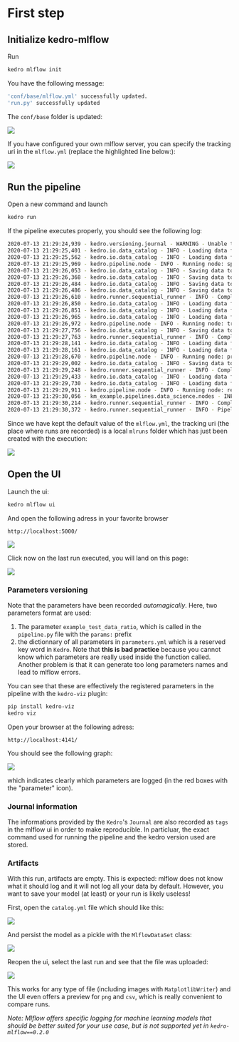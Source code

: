 # First step
## Initialize kedro-mlflow
Run
```bash
kedro mlflow init
```
You have the following message:
```bash
'conf/base/mlflow.yml' successfully updated.
'run.py' successfully updated
```

The ``conf/base`` folder is updated:

![](../imgs/initialized_project.png)

If you have configured your own mlflow server, you can specify the tracking uri in the ``mlflow.yml`` (replace the highlighted line below:):

![](../imgs/mlflow_yml.png)

## Run the pipeline

Open a new command and launch
```bash
kedro run
```

If the pipeline executes properly, you should see the following log:
```bash
2020-07-13 21:29:24,939 - kedro.versioning.journal - WARNING - Unable to git describe path/to/km-example
2020-07-13 21:29:25,401 - kedro.io.data_catalog - INFO - Loading data from `example_iris_data` (CSVDataSet)...
2020-07-13 21:29:25,562 - kedro.io.data_catalog - INFO - Loading data from `params:example_test_data_ratio` (MemoryDataSet)...
2020-07-13 21:29:25,969 - kedro.pipeline.node - INFO - Running node: split_data([example_iris_data,params:example_test_data_ratio]) -> [example_test_x,example_test_y,example_train_x,example_train_y]
2020-07-13 21:29:26,053 - kedro.io.data_catalog - INFO - Saving data to `example_train_x` (MemoryDataSet)...
2020-07-13 21:29:26,368 - kedro.io.data_catalog - INFO - Saving data to `example_train_y` (MemoryDataSet)...
2020-07-13 21:29:26,484 - kedro.io.data_catalog - INFO - Saving data to `example_test_x` (MemoryDataSet)...
2020-07-13 21:29:26,486 - kedro.io.data_catalog - INFO - Saving data to `example_test_y` (MemoryDataSet)...
2020-07-13 21:29:26,610 - kedro.runner.sequential_runner - INFO - Completed 1 out of 4 tasks
2020-07-13 21:29:26,850 - kedro.io.data_catalog - INFO - Loading data from `example_train_x` (MemoryDataSet)...
2020-07-13 21:29:26,851 - kedro.io.data_catalog - INFO - Loading data from `example_train_y` (MemoryDataSet)...
2020-07-13 21:29:26,965 - kedro.io.data_catalog - INFO - Loading data from `parameters` (MemoryDataSet)...
2020-07-13 21:29:26,972 - kedro.pipeline.node - INFO - Running node: train_model([example_train_x,example_train_y,parameters]) -> [example_model]
2020-07-13 21:29:27,756 - kedro.io.data_catalog - INFO - Saving data to `example_model` (MemoryDataSet)...
2020-07-13 21:29:27,763 - kedro.runner.sequential_runner - INFO - Completed 2 out of 4 tasks
2020-07-13 21:29:28,141 - kedro.io.data_catalog - INFO - Loading data from `example_model` (MemoryDataSet)...
2020-07-13 21:29:28,161 - kedro.io.data_catalog - INFO - Loading data from `example_test_x` (MemoryDataSet)...
2020-07-13 21:29:28,670 - kedro.pipeline.node - INFO - Running node: predict([example_model,example_test_x]) -> [example_predictions]
2020-07-13 21:29:29,002 - kedro.io.data_catalog - INFO - Saving data to `example_predictions` (MemoryDataSet)...
2020-07-13 21:29:29,248 - kedro.runner.sequential_runner - INFO - Completed 3 out of 4 tasks
2020-07-13 21:29:29,433 - kedro.io.data_catalog - INFO - Loading data from `example_predictions` (MemoryDataSet)...
2020-07-13 21:29:29,730 - kedro.io.data_catalog - INFO - Loading data from `example_test_y` (MemoryDataSet)...
2020-07-13 21:29:29,911 - kedro.pipeline.node - INFO - Running node: report_accuracy([example_predictions,example_test_y]) -> None
2020-07-13 21:29:30,056 - km_example.pipelines.data_science.nodes - INFO - Model accuracy on test set: 100.00%
2020-07-13 21:29:30,214 - kedro.runner.sequential_runner - INFO - Completed 4 out of 4 tasks
2020-07-13 21:29:30,372 - kedro.runner.sequential_runner - INFO - Pipeline execution completed successfully.
```

Since we have kept the default value of the ``mlflow.yml``, the tracking uri (the place where runs are recorded) is a local ``mlruns`` folder which has just been created with the execution:

![](../imgs/once_run_project.png)

## Open the UI

Launch the ui:
```bash
kedro mlflow ui
```

And open the following adress in your favorite browser

``http://localhost:5000/``

![](../imgs/mlflow_host_page.png)

Click now on the last run executed, you will land on this page:

![](../imgs/mlflow_run.png)

### Parameters versioning
Note that the parameters have been recorded *automagically*. Here, two parameters format are used:
1. The parameter ``example_test_data_ratio``, which is called in the ``pipeline.py`` file with the ``params:`` prefix
2. the dictionnary of all parameters in ``parameters.yml`` which is a reserved key word in ``Kedro``. Note that **this is bad practice** because you cannot know which parameters are really used inside the function called. Another problem is that it can generate too long parameters names and lead to mlflow errors.

You can see that these are effectively the registered parameters in the pipeline with the ``kedro-viz`` plugin:

```bash
pip install kedro-viz
kedro viz
```

Open your browser at the following adress:

```
http://localhost:4141/
```

You should see the following graph:

![](../imgs/kedro_viz_params.png)

which indicates clearly which parameters are logged (in the red boxes with the "parameter" icon).

### Journal information

The informations provided by the ``Kedro``'s ``Journal`` are also recorded as ``tags`` in the mlflow ui in order to make reproducible. In particluar, the exact command used for running the pipeline and the kedro version used are stored.

### Artifacts

With this run, artifacts are empty. This is expected: mlflow does not know what it should log and it will not log all your data by default. However, you want to save your model (at least) or your run is likely useless!

First, open the ``catalog.yml`` file which should like this:

![](../imgs/default_catalog.png)

And persist the model as a pickle with the ``MlflowDataSet`` class:

![](../imgs/updated_catalog.png)

Reopen the ui, select the last run and see that the file was uploaded:

![](../imgs/run_with_artifact.png)

This works for any type of file (including images with ``MatplotlibWriter``) and the UI even offers a preview for ``png`` and ``csv``, which is really convenient to compare runs.

*Note: Mlflow offers specific logging for machine learning models that should be better suited for your use case, but is not supported yet in ``kedro-mlflow==0.2.0``*

